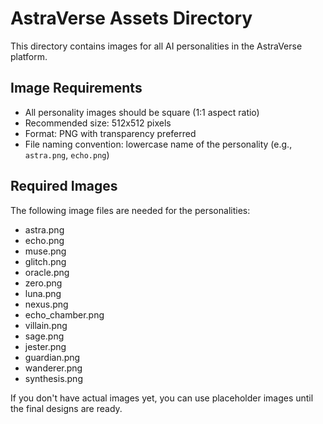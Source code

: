 # AstraVerse Assets Directory

This directory contains images for all AI personalities in the AstraVerse platform.

## Image Requirements

- All personality images should be square (1:1 aspect ratio)
- Recommended size: 512x512 pixels
- Format: PNG with transparency preferred
- File naming convention: lowercase name of the personality (e.g., `astra.png`, `echo.png`)

## Required Images

The following image files are needed for the personalities:

- astra.png
- echo.png
- muse.png
- glitch.png
- oracle.png
- zero.png
- luna.png
- nexus.png
- echo_chamber.png
- villain.png
- sage.png
- jester.png
- guardian.png
- wanderer.png
- synthesis.png

If you don't have actual images yet, you can use placeholder images until the final designs are ready. 